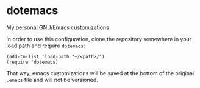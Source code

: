 # dotemacs

My personal GNU/Emacs customizations

In order to use this configuration, clone the repository somewhere in
your load path and require `dotemacs`:

    (add-to-list 'load-path "~/<path>/")
    (require 'dotemacs)

That way, emacs customizations will be saved at the bottom of the
original `.emacs` file and will not be versioned.
